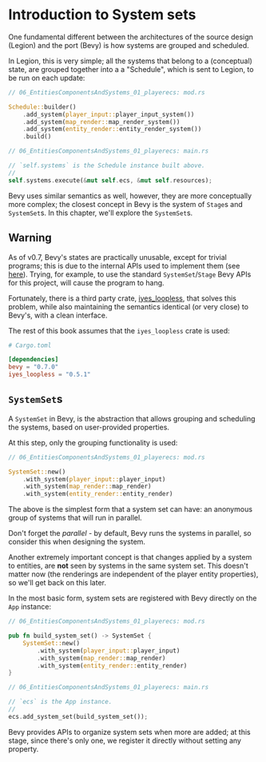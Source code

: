 # Introduction to System sets

One fundamental different between the architectures of the source design (Legion) and the port (Bevy) is how systems are grouped and scheduled.

In Legion, this is very simple; all the systems that belong to a (conceptual) state, are grouped together into a a "Schedule", which is sent to Legion, to be run on each update:

```rs
// 06_EntitiesComponentsAndSystems_01_playerecs: mod.rs

Schedule::builder()
    .add_system(player_input::player_input_system())
    .add_system(map_render::map_render_system())
    .add_system(entity_render::entity_render_system())
    .build()

// 06_EntitiesComponentsAndSystems_01_playerecs: main.rs

// `self.systems` is the Schedule instance built above.
//
self.systems.execute(&mut self.ecs, &mut self.resources);
```

Bevy uses similar semantics as well, however, they are more conceptually more complex; the closest concept in Bevy is the system of `Stage`s and `SystemSet`s. In this chapter, we'll explore the `SystemSet`s.

## Warning

As of v0.7, Bevy's states are practically unusable, except for trivial programs; this is due to the internal APIs used to implement them (see [here](https://bevy-cheatbook.github.io/programming/states.html#combining-with-other-run-criteria)). Trying, for example, to use the standard `SystemSet`/`Stage` Bevy APIs for this project, will cause the program to hang.

Fortunately, there is a third party crate, [iyes_loopless](https://github.com/IyesGames/iyes_loopless), that solves this problem, while also maintaining the semantics identical (or very close) to Bevy's, with a clean interface.

The rest of this book assumes that the `iyes_loopless` crate is used:

```toml
# Cargo.toml

[dependencies]
bevy = "0.7.0"
iyes_loopless = "0.5.1"
```

## `SystemSet`s

A `SystemSet` in Bevy, is the abstraction that allows grouping and scheduling the systems, based on user-provided properties.

At this step, only the grouping functionality is used:

```rs
// 06_EntitiesComponentsAndSystems_01_playerecs: mod.rs

SystemSet::new()
    .with_system(player_input::player_input)
    .with_system(map_render::map_render)
    .with_system(entity_render::entity_render)
```

The above is the simplest form that a system set can have: an anonymous group of systems that will run in parallel.

Don't forget the *parallel* - by default, Bevy runs the systems in parallel, so consider this when designing the system.

Another extremely important concept is that changes applied by a system to entities, are **not** seen by systems in the same system set. This doesn't matter now (the renderings are independent of the player entity properties), so we'll get back on this later.

In the most basic form, system sets are registered with Bevy directly on the `App` instance:

```rs
// 06_EntitiesComponentsAndSystems_01_playerecs: mod.rs

pub fn build_system_set() -> SystemSet {
    SystemSet::new()
        .with_system(player_input::player_input)
        .with_system(map_render::map_render)
        .with_system(entity_render::entity_render)
}

// 06_EntitiesComponentsAndSystems_01_playerecs: main.rs

// `ecs` is the App instance.
//
ecs.add_system_set(build_system_set());
```

Bevy provides APIs to organize system sets when more are added; at this stage, since there's only one, we register it directly without setting any property.
